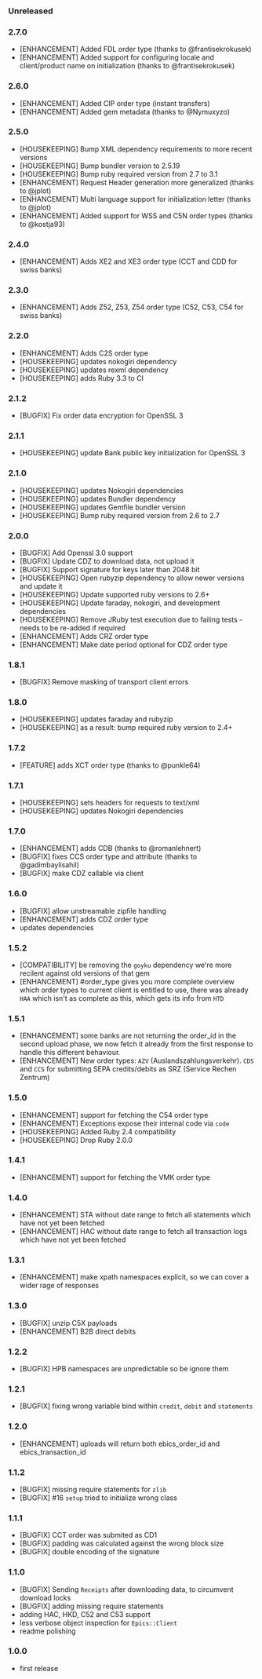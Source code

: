 ### Unreleased

### 2.7.0

- [ENHANCEMENT] Added FDL order type (thanks to @frantisekrokusek)
- [ENHANCEMENT] Added support for configuring locale and client/product name on initialization (thanks to @frantisekrokusek)

### 2.6.0

- [ENHANCEMENT] Added CIP order type (instant transfers)
- [ENHANCEMENT] Added gem metadata (thanks to @Nymuxyzo)

### 2.5.0

- [HOUSEKEEPING] Bump XML dependency requirements to more recent versions
- [HOUSEKEEPING] Bump bundler version to 2.5.19
- [HOUSEKEEPING] Bump ruby required version from 2.7 to 3.1
- [ENHANCEMENT] Request Header generation more generalized (thanks to @jplot)
- [ENHANCEMENT] Multi language support for initialization letter (thanks to @jplot)
- [ENHANCEMENT] Added support for WSS and C5N order types (thanks to @kostja93)

### 2.4.0

- [ENHANCEMENT]  Adds XE2 and XE3 order type (CCT and CDD for swiss banks)

### 2.3.0

- [ENHANCEMENT]  Adds Z52, Z53, Z54 order type (C52, C53, C54 for swiss banks)

### 2.2.0

- [ENHANCEMENT]  Adds C2S order type
- [HOUSEKEEPING] updates nokogiri dependency
- [HOUSEKEEPING] updates rexml dependency
- [HOUSEKEEPING] adds Ruby 3.3 to CI

### 2.1.2

- [BUGFIX] Fix order data encryption for OpenSSL 3

### 2.1.1

- [HOUSEKEEPING] update Bank public key initialization for OpenSSL 3

### 2.1.0

- [HOUSEKEEPING] updates Nokogiri dependencies
- [HOUSEKEEPING] updates Bundler dependency
- [HOUSEKEEPING] updates Gemfile bundler version
- [HOUSEKEEPING] Bump ruby required version from 2.6 to 2.7

### 2.0.0
- [BUGFIX] Add Openssl 3.0 support
- [BUGFIX] Update CDZ to download data, not upload it
- [BUGFIX] Support signature for keys later than 2048 bit
- [HOUSEKEEPING] Open rubyzip dependency to allow newer versions and update it
- [HOUSEKEEPING] Update supported ruby versions to 2.6+
- [HOUSEKEEPING] Update faraday, nokogiri, and development dependencies
- [HOUSEKEEPING] Remove JRuby test execution due to failing tests - needs to be re-added if required
- [ENHANCEMENT] Adds CRZ order type
- [ENHANCEMENT] Make date period optional for CDZ order type

### 1.8.1
- [BUGFIX] Remove masking of transport client errors

### 1.8.0

- [HOUSEKEEPING] updates faraday and rubyzip
- [HOUSEKEEPING] as a result: bump required ruby version to 2.4+

### 1.7.2

- [FEATURE] adds XCT order type (thanks to @punkle64)

### 1.7.1

- [HOUSEKEEPING] sets headers for requests to text/xml
- [HOUSEKEEPING] updates Nokogiri dependencies

### 1.7.0

- [ENHANCEMENT] adds CDB (thanks to @romanlehnert)
- [BUGFIX] fixes CCS order type and attribute (thanks to @gadimbaylisahil)
- [BUGFIX] make CDZ callable via client

### 1.6.0

- [BUGFIX] allow unstreamable zipfile handling
- [ENHANCEMENT] adds CDZ order type
- updates dependencies

### 1.5.2

- [COMPATIBILITY] be removing the `goyku` dependency we're more recilent against old versions of that gem
- [ENHANCEMENT] #order_type gives you more complete overview which order types to current client is entitled
  to use, there was already `HAA` which isn't as complete as this, which gets its info from `HTD`

### 1.5.1

- [ENHANCEMENT] some banks are not returning the order_id in the second upload phase, we now fetch it already
  from the first response to handle this different behaviour.
- [ENHANCEMENT] New order types: `AZV` (Auslandszahlungsverkehr). `CDS` and `CCS` for submitting SEPA credits/debits
  as SRZ (Service Rechen Zentrum)

### 1.5.0

- [ENHANCEMENT] support for fetching the C54 order type
- [ENHANCEMENT] Exceptions expose their internal code via `code`
- [HOUSEKEEPING] Added Ruby 2.4 compatibility
- [HOUSEKEEPING] Drop Ruby 2.0.0

### 1.4.1

- [ENHANCEMENT] support for fetching the VMK order type

### 1.4.0

- [ENHANCEMENT] STA without date range to fetch all statements which have not yet been fetched
- [ENHANCEMENT] HAC without date range to fetch all transaction logs which have not yet been fetched

### 1.3.1

- [ENHANCEMENT] make xpath namespaces explicit, so we can cover a wider
  rage of responses

### 1.3.0

- [BUGFIX] unzip C5X payloads
- [ENHANCEMENT] B2B direct debits

### 1.2.2

- [BUGFIX] HPB namespaces are unpredictable so be ignore them

### 1.2.1

- [BUGFIX] fixing wrong variable bind within `credit`, `debit` and `statements`

### 1.2.0

- [ENHANCEMENT] uploads will return both ebics_order_id and ebics_transaction_id

### 1.1.2

- [BUGFIX] missing require statements for `zlib`
- [BUGFIX] #16 `setup` tried to initialize wrong class

### 1.1.1

- [BUGFIX] CCT order was submited as CD1
- [BUGFIX] padding was calculated against the wrong block size
- [BUGFIX] double encoding of the signature

### 1.1.0

- [BUGFIX] Sending `Receipts` after downloading data, to circumvent download locks
- [BUGFIX] adding missing require statements
- adding HAC, HKD, C52 and C53 support
- less verbose object inspection for `Epics::Client`
- readme polishing

### 1.0.0

- first release
